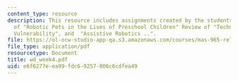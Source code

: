 ```yaml
---
content_type: resource
description: This resource includes assignments created by the students on review
  of "Robotic Pets in the Lives of Preschool Children" Review of "Technology and Human
  Vulnerability", and  "Assistive Robotics ..".
file: https://ol-ocw-studio-app-qa.s3.amazonaws.com/courses/mas-965-relational-machines-spring-2005/e6f6277eea99fdc69257006c6cdfea49_wd_week4.pdf
file_type: application/pdf
resourcetype: Document
title: wd_week4.pdf
uid: e6f6277e-ea99-fdc6-9257-006c6cdfea49
---
```

